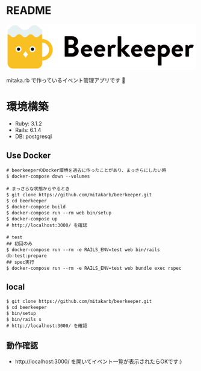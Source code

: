 # README

![Beerkeeper](app/assets/images/logo.svg)

mitaka.rb で作っているイベント管理アプリです :beers:

# 環境構築

- Ruby: 3.1.2
- Rails: 6.1.4
- DB: postgresql

## Use Docker

```shell
# beerkeeperのDocker環境を過去に作ったことがあり、まっさらにしたい時
$ docker-compose down --volumes

# まっさらな状態からやるとき
$ git clone https://github.com/mitakarb/beerkeeper.git
$ cd beerkeeper
$ docker-compose build
$ docker-compose run --rm web bin/setup
$ docker-compose up
# http://localhost:3000/ を確認

# test
## 初回のみ
$ docker-compose run --rm -e RAILS_ENV=test web bin/rails db:test:prepare
## spec実行
$ docker-compose run --rm -e RAILS_ENV=test web bundle exec rspec
```

## local

```shell
$ git clone https://github.com/mitakarb/beerkeeper.git
$ cd beerkeeper
$ bin/setup
$ bin/rails s
# http://localhost:3000/ を確認
```

## 動作確認
- http://localhost:3000/ を開いてイベント一覧が表示されたらOKです:)
